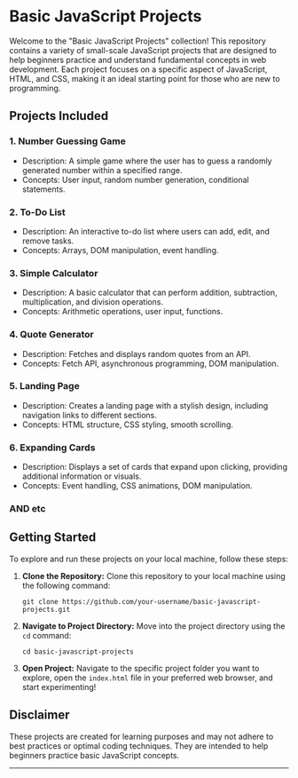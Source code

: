 # Basic JavaScript Projects

Welcome to the "Basic JavaScript Projects" collection! This repository contains a variety of small-scale JavaScript projects that are designed to help beginners practice and understand fundamental concepts in web development. Each project focuses on a specific aspect of JavaScript, HTML, and CSS, making it an ideal starting point for those who are new to programming.

## Projects Included

### 1. **Number Guessing Game**

- Description: A simple game where the user has to guess a randomly generated number within a specified range.
- Concepts: User input, random number generation, conditional statements.

### 2. **To-Do List**

- Description: An interactive to-do list where users can add, edit, and remove tasks.
- Concepts: Arrays, DOM manipulation, event handling.

### 3. **Simple Calculator**

- Description: A basic calculator that can perform addition, subtraction, multiplication, and division operations.
- Concepts: Arithmetic operations, user input, functions.

### 4. **Quote Generator**

- Description: Fetches and displays random quotes from an API.
- Concepts: Fetch API, asynchronous programming, DOM manipulation.

### 5. **Landing Page**

- Description: Creates a landing page with a stylish design, including navigation links to different sections.
- Concepts: HTML structure, CSS styling, smooth scrolling.

### 6. **Expanding Cards**

- Description: Displays a set of cards that expand upon clicking, providing additional information or visuals.
- Concepts: Event handling, CSS animations, DOM manipulation.

### AND **etc**


## Getting Started

To explore and run these projects on your local machine, follow these steps:

1. **Clone the Repository:** Clone this repository to your local machine using the following command:

   ```
   git clone https://github.com/your-username/basic-javascript-projects.git
   ```

2. **Navigate to Project Directory:** Move into the project directory using the `cd` command:

   ```
   cd basic-javascript-projects
   ```

3. **Open Project:** Navigate to the specific project folder you want to explore, open the `index.html` file in your preferred web browser, and start experimenting!

## Disclaimer

These projects are created for learning purposes and may not adhere to best practices or optimal coding techniques. They are intended to help beginners practice basic JavaScript concepts.

---
